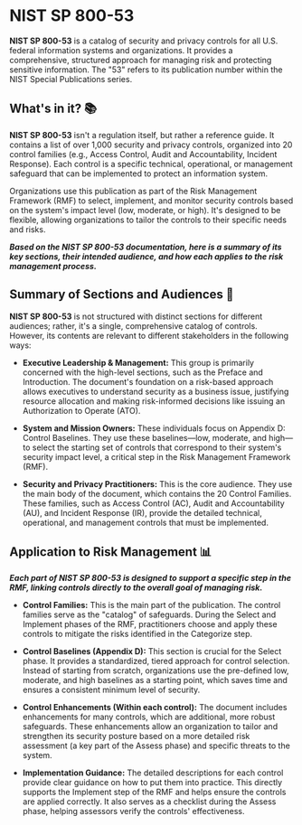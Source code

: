 # NIST SP 800-53  
**NIST SP 800-53** is a catalog of security and privacy controls for all U.S. federal information systems and organizations. It provides a comprehensive, 
structured approach for managing risk and protecting sensitive information. The "53" refers to its publication number within the NIST Special Publications series.

## **What's in it?** 📚  
**NIST SP 800-53** isn't a regulation itself, but rather a reference guide. It contains a list of over 1,000 security and privacy controls, organized into 20 control 
families (e.g., Access Control, Audit and Accountability, Incident Response). Each control is a specific technical, operational, or management safeguard that can be 
implemented to protect an information system.

Organizations use this publication as part of the Risk Management Framework (RMF) to select, implement, and monitor security controls based on the system's impact
level (low, moderate, or high). It's designed to be flexible, allowing organizations to tailor the controls to their specific needs and risks.  

**_Based on the **NIST SP 800-53** documentation, here is a summary of its key sections, their intended audience, and how each applies to the risk management process._**

## **Summary of Sections and Audiences** 👥
**NIST SP 800-53** is not structured with distinct sections for different audiences; rather, it's a single, comprehensive catalog of controls. However, its contents are 
relevant to different stakeholders in the following ways:

- **Executive Leadership & Management:** This group is primarily concerned with the high-level sections, such as the Preface and Introduction. The document's foundation on 
a risk-based approach allows executives to understand security as a business issue, justifying resource allocation and making risk-informed decisions like issuing an 
Authorization to Operate (ATO).

- **System and Mission Owners:** These individuals focus on Appendix D: Control Baselines. They use these baselines—low, moderate, and high—to select the starting set of 
controls that correspond to their system's security impact level, a critical step in the Risk Management Framework (RMF).

- **Security and Privacy Practitioners:** This is the core audience. They use the main body of the document, which contains the 20 Control Families. These families, such as 
Access Control (AC), Audit and Accountability (AU), and Incident Response (IR), provide the detailed technical, operational, and management controls that must be implemented.

## **Application to Risk Management** 📊
**_Each part of **NIST SP 800-53** is designed to support a specific step in the RMF, linking controls directly to the overall goal of managing risk._**

- **Control Families:** This is the main part of the publication. The control families serve as the "catalog" of safeguards. During the Select and Implement phases of the RMF, 
practitioners choose and apply these controls to mitigate the risks identified in the Categorize step.

- **Control Baselines (Appendix D):** This section is crucial for the Select phase. It provides a standardized, tiered approach for control selection. Instead of starting from scratch, 
organizations use the pre-defined low, moderate, and high baselines as a starting point, which saves time and ensures a consistent minimum level of security.

- **Control Enhancements (Within each control):** The document includes enhancements for many controls, which are additional, more robust safeguards. These enhancements allow an 
organization to tailor and strengthen its security posture based on a more detailed risk assessment (a key part of the Assess phase) and specific threats to the system.

- **Implementation Guidance:** The detailed descriptions for each control provide clear guidance on how to put them into practice. This directly supports the Implement step 
of the RMF and helps ensure the controls are applied correctly. It also serves as a checklist during the Assess phase, helping assessors verify the controls' effectiveness.
